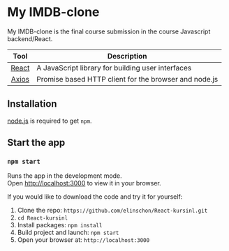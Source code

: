
# My IMDB-clone

My IMDB-clone is the final course submission in the course Javascript backend/React.


| Tool             | Description   |
| :-------------:|--------------|
| [React](http://facebook.github.io/react/index.html) | A JavaScript library for building user interfaces |
| [Axios](https://axios-http.com/) | Promise based HTTP client for the browser and node.js |

## Installation
[node.js](http://nodejs.org/download/) is required to get ``npm``.

## Start the app
### `npm start`

Runs the app in the development mode.\
Open [http://localhost:3000](http://localhost:3000) to view it in your browser.

If you would like to download the code and try it for yourself:

1. Clone the repo: `https://github.com/elinschon/React-kursinl.git`
2. `cd React-kursinl`
2. Install packages: `npm install`
3. Build project and launch: `npm start`
4. Open your browser at: `http://localhost:3000`